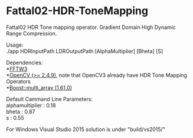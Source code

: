 # Fattal02-HDR-ToneMapping
Fattal02 HDR Tone mapping operator. Gradient Domain High Dynamic Range Compression.

Usage:  
./app HDRInputPath LDROutputPath [AlphaMultiplier] [Bheta] [S]

Dependencies:  
*[FFTW3](http://www.fftw.org/)  
*[OpenCV (>= 2.4.9)](http://opencv.org/downloads.html), note that OpenCV3 already have HDR Tone Mapping Operators  
*[Boost::multi_array (1.61.0)](http://www.boost.org/users/history/version_1_61_0.html)

Default Cammand Line Parameters:  
  alphamultiplier : 0.18  
  bheta : 0.87  
  s : 0.55
  
For Windows Visual Studio 2015 solution is under "build/vs2015/"  
